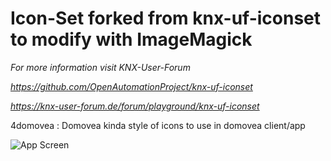 # Icon-Set forked from knx-uf-iconset to modify with ImageMagick

*For more information visit KNX-User-Forum*

*https://github.com/OpenAutomationProject/knx-uf-iconset*

*https://knx-user-forum.de/forum/playground/knx-uf-iconset*


4domovea : Domovea kinda style of icons to use in domovea client/app

![App Screen](https://github.com/powerzumsel/knx-uf-iconset/4domovea/media/app-screen.png)